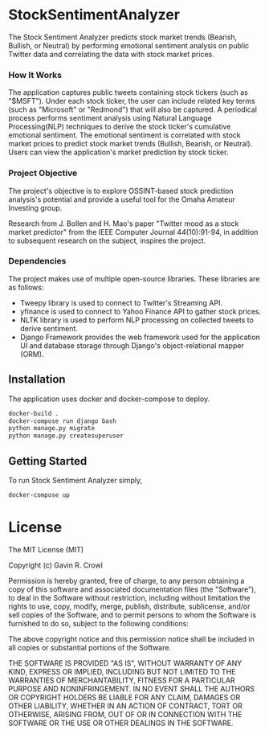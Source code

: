 # StockSentimentAnalyzer
The Stock Sentiment Analyzer predicts stock market trends (Bearish, Bullish, or Neutral) by performing emotional sentiment analysis on public Twitter data and correlating the data with stock market prices.

### How It Works
The application captures public tweets containing stock tickers (such as "$MSFT"). Under each stock ticker, the user can include related key terms (such as "Microsoft" or "Redmond") that will also be captured. A periodical process performs sentiment analysis using Natural Language Processing(NLP) techniques to derive the stock ticker's cumulative emotional sentiment. The emotional sentiment is correlated with stock market prices to predict stock market trends (Bullish, Bearish, or Neutral). Users can view the application's market prediction by stock ticker.

### Project Objective
The project's objective is to explore OSSINT-based stock prediction analysis's potential and provide a useful tool for the Omaha Amateur Investing group. 

Research from J. Bollen and H. Mao's paper "Twitter mood as a stock market predictor" from the IEEE Computer Journal 44(10):91-94, in addition to subsequent research on the subject, inspires the project.

### Dependencies
The project makes use of multiple open-source libraries. These libraries are as follows:

* Tweepy library is used to connect to Twitter's Streaming API. 
* yfinance is used to connect to Yahoo Finance API to gather stock prices. 
* NLTK library is used to perform NLP processing on collected tweets to derive sentiment. 
* Django Framework provides the web framework used for the application UI and database storage through Django's object-relational mapper (ORM).

## Installation
The application uses docker and docker-compose to deploy.

```bash
docker-build .
docker-compose run django bash
python manage.py migrate
python manage.py createsuperuser
```

## Getting Started
To run Stock Sentiment Analyzer simply,
```bash
docker-compose up
```

# License
The MIT License (MIT)

Copyright (c) Gavin R. Crowl

Permission is hereby granted, free of charge, to any person obtaining a copy
of this software and associated documentation files (the "Software"), to deal
in the Software without restriction, including without limitation the rights
to use, copy, modify, merge, publish, distribute, sublicense, and/or sell
copies of the Software, and to permit persons to whom the Software is
furnished to do so, subject to the following conditions:

The above copyright notice and this permission notice shall be included in
all copies or substantial portions of the Software.

THE SOFTWARE IS PROVIDED "AS IS", WITHOUT WARRANTY OF ANY KIND, EXPRESS OR
IMPLIED, INCLUDING BUT NOT LIMITED TO THE WARRANTIES OF MERCHANTABILITY,
FITNESS FOR A PARTICULAR PURPOSE AND NONINFRINGEMENT. IN NO EVENT SHALL THE
AUTHORS OR COPYRIGHT HOLDERS BE LIABLE FOR ANY CLAIM, DAMAGES OR OTHER
LIABILITY, WHETHER IN AN ACTION OF CONTRACT, TORT OR OTHERWISE, ARISING FROM,
OUT OF OR IN CONNECTION WITH THE SOFTWARE OR THE USE OR OTHER DEALINGS IN
THE SOFTWARE.
